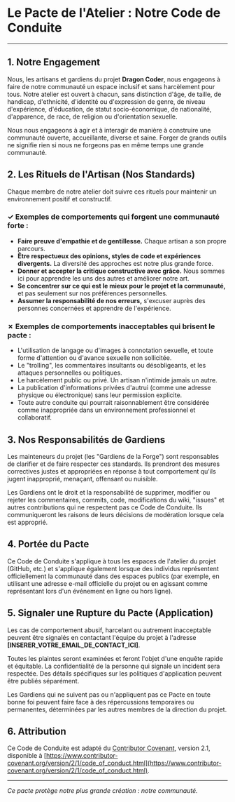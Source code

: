 # Le Pacte de l'Atelier : Notre Code de Conduite
---

## 1. Notre Engagement

Nous, les artisans et gardiens du projet **Dragon Coder**, nous engageons à faire de notre communauté un espace inclusif et sans harcèlement pour tous. Notre atelier est ouvert à chacun, sans distinction d'âge, de taille, de handicap, d'ethnicité, d'identité ou d'expression de genre, de niveau d'expérience, d'éducation, de statut socio-économique, de nationalité, d'apparence, de race, de religion ou d'orientation sexuelle.

Nous nous engageons à agir et à interagir de manière à construire une communauté ouverte, accueillante, diverse et saine. Forger de grands outils ne signifie rien si nous ne forgeons pas en même temps une grande communauté.

## 2. Les Rituels de l'Artisan (Nos Standards)

Chaque membre de notre atelier doit suivre ces rituels pour maintenir un environnement positif et constructif.

### ✓ Exemples de comportements qui forgent une communauté forte :

*   **Faire preuve d'empathie et de gentillesse.** Chaque artisan a son propre parcours.
*   **Être respectueux des opinions, styles de code et expériences divergents.** La diversité des approches est notre plus grande force.
*   **Donner et accepter la critique constructive avec grâce.** Nous sommes ici pour apprendre les uns des autres et améliorer notre art.
*   **Se concentrer sur ce qui est le mieux pour le projet et la communauté,** et pas seulement sur nos préférences personnelles.
*   **Assumer la responsabilité de nos erreurs,** s'excuser auprès des personnes concernées et apprendre de l'expérience.

### ✗ Exemples de comportements inacceptables qui brisent le pacte :

*   L'utilisation de langage ou d'images à connotation sexuelle, et toute forme d'attention ou d'avance sexuelle non sollicitée.
*   Le "trolling", les commentaires insultants ou désobligeants, et les attaques personnelles ou politiques.
*   Le harcèlement public ou privé. Un artisan n'intimide jamais un autre.
*   La publication d'informations privées d'autrui (comme une adresse physique ou électronique) sans leur permission explicite.
*   Toute autre conduite qui pourrait raisonnablement être considérée comme inappropriée dans un environnement professionnel et collaboratif.

## 3. Nos Responsabilités de Gardiens

Les mainteneurs du projet (les "Gardiens de la Forge") sont responsables de clarifier et de faire respecter ces standards. Ils prendront des mesures correctives justes et appropriées en réponse à tout comportement qu'ils jugent inapproprié, menaçant, offensant ou nuisible.

Les Gardiens ont le droit et la responsabilité de supprimer, modifier ou rejeter les commentaires, commits, code, modifications du wiki, "issues" et autres contributions qui ne respectent pas ce Code de Conduite. Ils communiqueront les raisons de leurs décisions de modération lorsque cela est approprié.

## 4. Portée du Pacte

Ce Code de Conduite s'applique à tous les espaces de l'atelier du projet (GitHub, etc.) et s'applique également lorsque des individus représentent officiellement la communauté dans des espaces publics (par exemple, en utilisant une adresse e-mail officielle du projet ou en agissant comme représentant lors d'un événement en ligne ou hors ligne).

## 5. Signaler une Rupture du Pacte (Application)

Les cas de comportement abusif, harcelant ou autrement inacceptable peuvent être signalés en contactant l'équipe du projet à l'adresse **[INSERER_VOTRE_EMAIL_DE_CONTACT_ICI]**.

Toutes les plaintes seront examinées et feront l'objet d'une enquête rapide et équitable. La confidentialité de la personne qui signale un incident sera respectée. Des détails spécifiques sur les politiques d'application peuvent être publiés séparément.

Les Gardiens qui ne suivent pas ou n'appliquent pas ce Pacte en toute bonne foi peuvent faire face à des répercussions temporaires ou permanentes, déterminées par les autres membres de la direction du projet.

## 6. Attribution

Ce Code de Conduite est adapté du [Contributor Covenant](https://www.contributor-covenant.org), version 2.1, disponible à [https://www.contributor-covenant.org/version/2/1/code_of_conduct.html](https://www.contributor-covenant.org/version/2/1/code_of_conduct.html).

---
*Ce pacte protège notre plus grande création : notre communauté.*
